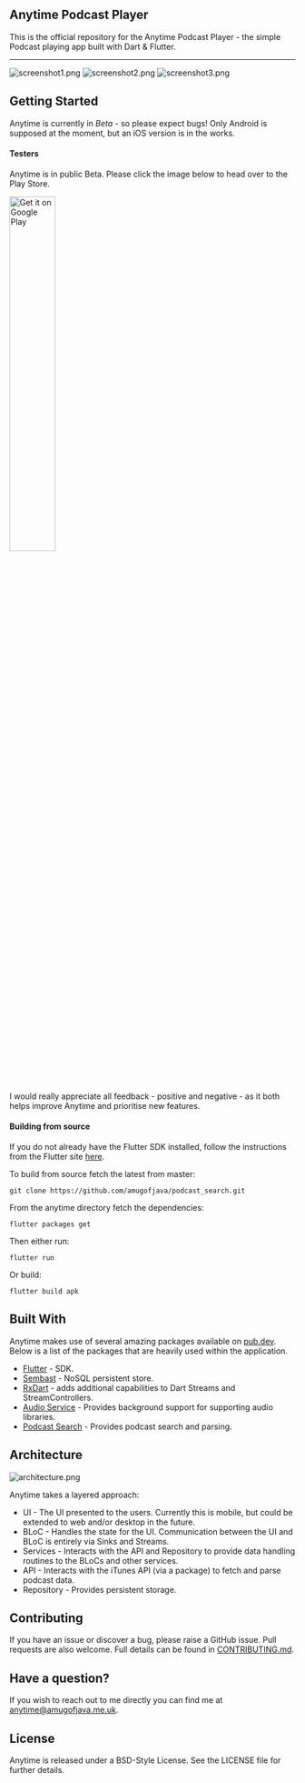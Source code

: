 ## Anytime Podcast Player

This is the official repository for the Anytime Podcast Player - the simple Podcast playing app built with Dart & Flutter.
***
![screenshot1.png](docs/screenshot1.png)
![screenshot2.png](docs/screenshot2.png)
![screenshot3.png](docs/screenshot3.png)

## Getting Started

Anytime is currently in *Beta* - so please expect bugs! Only Android is supposed at the moment,
but an iOS version is in the works.

#### Testers

Anytime is in public Beta. Please click the image below to head over to the Play Store.

<a href='https://play.google.com/store/apps/details?id=uk.me.amugofjava.anytime&pcampaignid=pcampaignidMKT-Other-global-all-co-prtnr-py-PartBadge-Mar2515-1'><img alt='Get it on Google Play' width="40%" src='https://play.google.com/intl/en_gb/badges/static/images/badges/en_badge_web_generic.png'/></a>

I would really appreciate all feedback - positive and negative - as it both helps improve Anytime and prioritise new features.

#### Building from source

If you do not already have the Flutter SDK installed, follow the instructions from the
Flutter site [here](https://flutter.dev/docs/get-started/install).

To build from source fetch the latest from master:

```
git clone https://github.com/amugofjava/podcast_search.git
```

From the anytime directory fetch the dependencies:

```
flutter packages get
```

Then either run:

```
flutter run
```

Or build:

```
flutter build apk
```


## Built With

Anytime makes use of several amazing packages available on [pub.dev](https://pub.dev). Below is a list of the packages that
are heavily used within the application.

* [Flutter](https://flutter.dev/) - SDK.
* [Sembast](https://pub.dev/packages/sembast) - NoSQL persistent store.
* [RxDart](https://pub.dev/packages/rxdart) - adds additional capabilities to Dart Streams and StreamControllers.
* [Audio Service](https://pub.dev/packages/audio_service) - Provides background support for supporting audio libraries.
* [Podcast Search](https://pub.dev/packages/podcast_search) - Provides podcast search and parsing.

## Architecture

![architecture.png](docs/architecture_small.png)

Anytime takes a layered approach:

* UI - The UI presented to the users. Currently this is mobile, but could be extended to web and/or desktop in the future.
* BLoC - Handles the state for the UI. Communication between the UI and BLoC is entirely via Sinks and Streams.
* Services - Interacts with the API and Repository to provide data handling routines to the BLoCs and other services.
* API - Interacts with the iTunes API (via a package) to fetch and parse podcast data.
* Repository - Provides persistent storage.

## Contributing

If you have an issue or discover a bug, please raise a GitHub issue. Pull requests are also welcome. Full details can be found in [CONTRIBUTING.md](CONTRIBUTING.md).

## Have a question?

If you wish to reach out to me directly you can find me at [anytime@amugofjava.me.uk](mailto:anytime@amugofjava.me.uk).

## License

Anytime is released under a BSD-Style License. See the LICENSE file for further details.